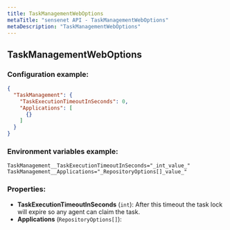 ```yaml
---
title: TaskManagementWebOptions
metaTitle: "sensenet API - TaskManagementWebOptions"
metaDescription: "TaskManagementWebOptions"
---
```


## TaskManagementWebOptions


### Configuration example:
``` json
{
  "TaskManagement": {
    "TaskExecutionTimeoutInSeconds": 0,
    "Applications": [
      {}
    ]
  }
}
```
### Environment variables example:
```
TaskManagement__TaskExecutionTimeoutInSeconds="_int_value_"
TaskManagement__Applications="_RepositoryOptions[]_value_"
```
### Properties:
- **TaskExecutionTimeoutInSeconds** (`int`): After this timeout the task lock will expire so any agent can claim the task.
- **Applications** (`RepositoryOptions[]`): 

